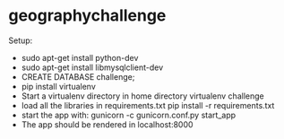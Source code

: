 # geographychallenge
Setup:
- sudo apt-get install python-dev
- sudo apt-get install libmysqlclient-dev
- CREATE DATABASE challenge;
- pip install virtualenv
- Start a virtualenv directory in home directory
    virtualenv challenge
- load all the libraries in requirements.txt
    pip install -r requirements.txt
- start the app with: gunicorn -c gunicorn.conf.py start_app
- The app should be rendered in localhost:8000
